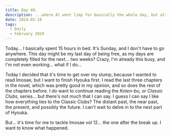 ```yaml
---
title: Day 49.
description: ...where Al went limp for basically the whole day, but also he finished Hyouka.
date: 2024-02-18
tags: 
  - Daily
  - February 2024
---
```


Today... I basically spent 15 hours in bed. It's Sunday, and I don't have to go anywhere. This day might be my last day of being free, as my days are completely filled for the next... two weeks? Crazy, I'm already this busy, and I'm not even working... what if I do...

Today I decided that it's time to get over my slump, because I wanted to read Imosae, but I want to finish Hyouka first. I read the last three chapters in the novel, which was pretty good in my opinion, and so does the rest of the chapters before. I do want to continue reading the *Koten-bu*, or *Classic Clubs*, series... but there's not much that I can say. I guess I can say I like how everything ties to the Classic Clubs? The distant past, the near past, the present, and possibly the future. I can't wait to delve in to the next part of Hyouka.

But... it's time for me to tackle Imosae vol 12... the one after the break up. I want to know what happened.